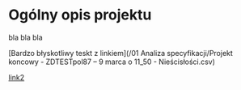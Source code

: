 # Ogólny opis projektu
bla bla bla  

[Bardzo błyskotliwy teskt z linkiem](/01 Analiza specyfikacji/Projekt koncowy - ZDTESTpol87 – 9 marca o 11_50 - Nieścisłości.csv)

[link2](https://allegro.pl)
